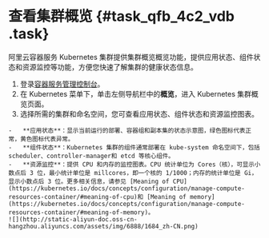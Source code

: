 # 查看集群概览 {#task_qfb_4c2_vdb .task}

阿里云容器服务 Kubernetes 集群提供集群概览概览功能，提供应用状态、组件状态和资源监控等功能，方便您快速了解集群的健康状态信息。

1.   登录[容器服务管理控制台](https://cs.console.aliyun.com)。 
2.   在 Kubernetes 菜单下，单击左侧导航栏中的**概览**，进入 Kubernetes 集群概览页面。 
3.   选择所需的集群和命名空间，您可查看应用状态、组件状态和资源监控图表。 

    -   **应用状态**：显示当前运行的部署、容器组和副本集的状态示意图，绿色图标代表正常，黄色图标代表异常。
    -   **组件状态**：Kubernetes 集群的组件通常部署在 kube-system 命名空间下，包括 scheduler、controller-manager和 etcd 等核心组件。
    -   **资源监控**：提供 CPU 和内存的监控图表。CPU 统计单位为 Cores（核），可显示小数点后 3 位，最小统计单位是 millcores，即一个核的 1/1000；内存的统计单位是 Gi，显示小数点后 3 位。更多相关信息，请参见 [Meaning of CPU](https://kubernetes.io/docs/concepts/configuration/manage-compute-resources-container/#meaning-of-cpu)和 [Meaning of memory](https://kubernetes.io/docs/concepts/configuration/manage-compute-resources-container/#meaning-of-memory)。
    ![](http://static-aliyun-doc.oss-cn-hangzhou.aliyuncs.com/assets/img/6888/1684_zh-CN.png)


